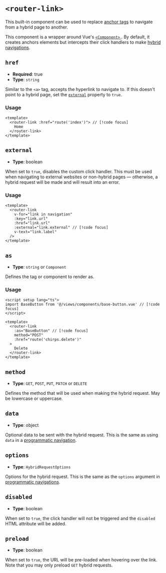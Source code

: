 # `<router-link>`

This built-in component can be used to replace [anchor tags](https://developer.mozilla.org/en-US/docs/Web/HTML/Element/a) to navigate from a hybrid page to another.

This component is a wrapper around Vue's [`<Component>` ](https://vuejs.org/api/built-in-special-elements.html#component). By default, it creates anchors elements but intercepts their click handlers to make [hybrid navigations](../../guide/navigation.md).

## `href`

- **Required**: true
- **Type**: `string`

Similar to the `<a>` tag, accepts the hyperlink to navigate to. If this doesn't point to a hybrid page, set the [`external`](#external) property to `true`.

### Usage

```vue
<template>
  <router-link :href="route('index')"> // [!code focus]
    Home
  </router-link>
</template>
```

## `external`

- **Type**: boolean

When set to `true`, disables the custom click handler. This must be used when navigating to external websites or non-hybrid pages — otherwise, a hybrid request will be made and will result into an error.

### Usage

```vue
<template>
  <router-link
    v-for="link in navigation"
    :key="link.url"
    :href="link.url"
    :external="link.external" // [!code focus]
    v-text="link.label"
  />
</template>
```

## `as`

- **Type**: `string` or `Component`

Defines the tag or component to render as.

### Usage

```vue
<script setup lang="ts">
import BaseButton from '@/views/components/base-button.vue' // [!code focus]
</script>

<template>
  <router-link
    :as="BaseButton" // [!code focus]
    method="POST"
    :href="route('chirps.delete')"
  >
    Delete
  </router-link>
</template>
```

## `method`

- **Type**: `GET`, `POST`, `PUT`, `PATCH` or `DELETE`

Defines the method that will be used when making the hybrid request. May be lowercase or uppercase.

## `data`

- **Type**: object

Optional data to be sent with the hybrid request. This is the same as using `data` in a [programmatic navigation](../router/utils.md).

## `options`

- **Type**: `HybridRequestOptions`

Options for the hybrid request. This is the same as the `options` argument in [programmatic navigations](../router/utils.md).

## `disabled`

- **Type**: boolean

When set to `true`, the click handler will not be triggered and the `disabled` HTML attribute will be added.

## `preload`

- **Type**: boolean

When set to `true`, the URL will be pre-loaded when hovering over the link. Note that you may only preload `GET` hybrid requests.

